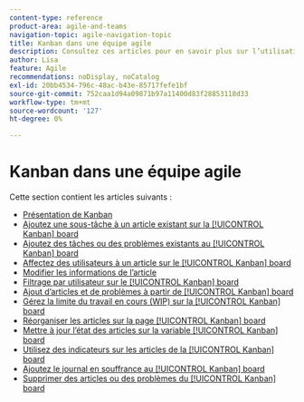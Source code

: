 ```yaml
---
content-type: reference
product-area: agile-and-teams
navigation-topic: agile-navigation-topic
title: Kanban dans une équipe agile
description: Consultez ces articles pour en savoir plus sur l’utilisation de Kanban dans une équipe agile.
author: Lisa
feature: Agile
recommendations: noDisplay, noCatalog
exl-id: 20bb4534-796c-48ac-b43e-85717fefe1bf
source-git-commit: 752caa1d94a09871b97a11400d83f28853118d33
workflow-type: tm+mt
source-wordcount: '127'
ht-degree: 0%

---
```


# Kanban dans une équipe agile

Cette section contient les articles suivants :

* [Présentation de Kanban](../../agile/use-kanban-in-an-agile-team/kanban-overview.md)
* [Ajoutez une sous-tâche à un article existant sur la [!UICONTROL Kanban] board](../../agile/use-kanban-in-an-agile-team/add-a-subtask-to-an-existing-story.md)
* [Ajoutez des tâches ou des problèmes existants au [!UICONTROL Kanban] board](../../agile/use-kanban-in-an-agile-team/add-existing-tasks-or-issues-to-the-kanban-board.md)
* [Affectez des utilisateurs à un article sur le [!UICONTROL Kanban] board](../../agile/use-kanban-in-an-agile-team/assign-users-to-a-story.md)
* [Modifier les informations de l’article](../../agile/use-kanban-in-an-agile-team/edit-story-information.md)
* [Filtrage par utilisateur sur le [!UICONTROL Kanban] board](../../agile/use-kanban-in-an-agile-team/filter-by-user.md)
* [Ajout d’articles et de problèmes à partir de [!UICONTROL Kanban] board](../../agile/use-kanban-in-an-agile-team/add-story-from-kanban-board.md)
* [Gérez la limite du travail en cours (WIP) sur la [!UICONTROL Kanban] board](../../agile/use-kanban-in-an-agile-team/work-in-progress-limit-on-the-kanban-board.md)
* [Réorganiser les articles sur la page [!UICONTROL Kanban] board](../../agile/use-kanban-in-an-agile-team/reorder-stories-on-the-kanban-board.md)
* [Mettre à jour l’état des articles sur la variable [!UICONTROL Kanban] board](../../agile/use-kanban-in-an-agile-team/update-the-status-of-stories.md)
* [Utilisez des indicateurs sur les articles de la [!UICONTROL Kanban] board](../../agile/use-kanban-in-an-agile-team/use-flags-on-stories.md)
* [Ajoutez le journal en souffrance au [!UICONTROL Kanban] board](../../agile/use-kanban-in-an-agile-team/view-the-backlog-on-the-kanban-board.md)
* [Supprimer des articles ou des problèmes du [!UICONTROL Kanban] board](../../agile/use-kanban-in-an-agile-team/delete-story-from-kanban-board.md)
